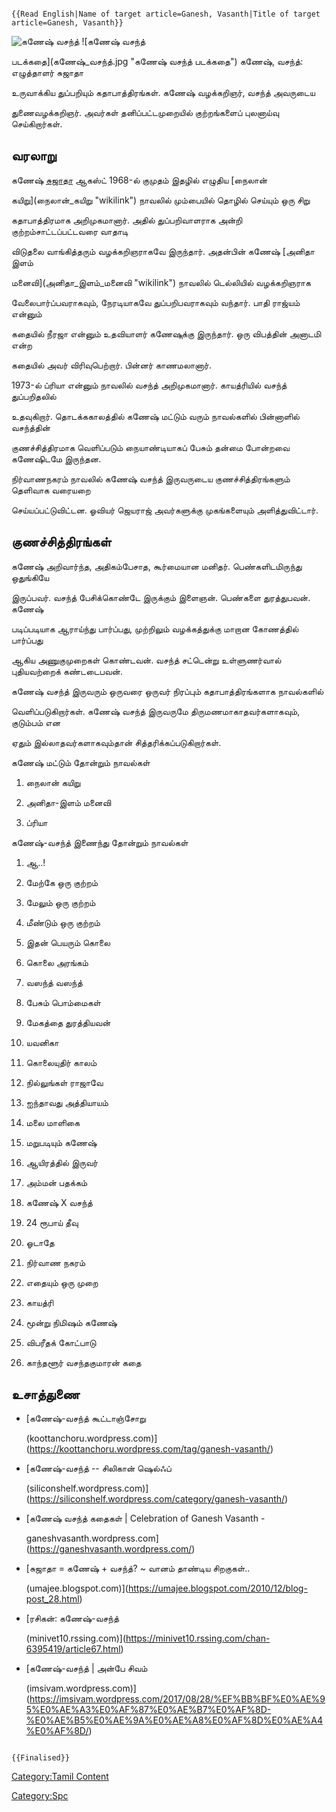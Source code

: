 ```{=mediawiki}
{{Read English|Name of target article=Ganesh, Vasanth|Title of target article=Ganesh, Vasanth}}
```
![கணேஷ் வசந்த்](Ganesh-vasanth.jpg "கணேஷ் வசந்த்") ![கணேஷ் வசந்த்
படக்கதை](கணேஷ்_வசந்த்.jpg "கணேஷ் வசந்த் படக்கதை") கணேஷ், வசந்த்: எழுத்தாளர் சுஜாதா
உருவாக்கிய துப்பறியும் கதாபாத்திரங்கள். கணேஷ் வழக்கறிஞர், வசந்த் அவருடைய
துணைவழக்கறிஞர். அவர்கள் தனிப்பட்டமுறையில் குற்றங்களைப் புலனாய்வு செய்கிறார்கள்.

## வரலாறு

கணேஷ் [சுஜாதா](சுஜாதா "wikilink") ஆகஸ்ட் 1968-ல் குமுதம் இதழில் எழுதிய [நைலான்
கயிறு](நைலான்_கயிறு "wikilink") நாவலில் மும்பையில் தொழில் செய்யும் ஒரு சிறு
கதாபாத்திரமாக அறிமுகமானார். அதில் துப்பறிவாளராக அன்றி குற்றம்சாட்டப்பட்டவரை வாதாடி
விடுதலை வாங்கித்தரும் வழக்கறிஞராகவே இருந்தார். அதன்பின் கணேஷ் [அனிதா இளம்
மனைவி](அனிதா_இளம்_மனைவி "wikilink") நாவலில் டெல்லியில் வழக்கறிஞராக
வேலைபார்ப்பவராகவும், நேரடியாகவே துப்பறிபவராகவும் வந்தார். பாதி ராஜ்யம் என்னும்
கதையில் நீரஜா என்னும் உதவியாளர் கணேஷுக்கு இருந்தார். ஒரு விபத்தின் அனாடமி என்ற
கதையில் அவர் விரிவுபெற்றார். பின்னர் காணமலானார்.

1973-ல் ப்ரியா என்னும் நாவலில் வசந்த் அறிமுகமானார். காயத்ரியில் வசந்த் துப்பறிதலில்
உதவுகிறார். தொடக்ககாலத்தில் கணேஷ் மட்டும் வரும் நாவல்களில் பின்னாளில் வசந்த்தின்
குணச்சித்திரமாக வெளிப்படும் நையாண்டியாகப் பேசும் தன்மை போன்றவை கணேஷிடமே இருந்தன.

நிர்வாணநகரம் நாவலில் கணேஷ் வசந்த் இருவருடைய குணச்சித்திரங்களும் தெளிவாக வரையறை
செய்யப்பட்டுவிட்டன. ஓவியர் ஜெயராஜ் அவர்களுக்கு முகங்களையும் அளித்துவிட்டார்.

## குணச்சித்திரங்கள்

கணேஷ் அறிவார்ந்த, அதிகம்பேசாத, கூர்மையான மனிதர். பெண்களிடமிருந்து ஒதுங்கியே
இருப்பவர். வசந்த் பேசிக்கொண்டே இருக்கும் இளைஞன். பெண்களை துரத்துபவன். கணேஷ்
படிப்படியாக ஆராய்ந்து பார்ப்பது, முற்றிலும் வழக்கத்துக்கு மாறான கோணத்தில் பார்ப்பது
ஆகிய அணுகுமுறைகள் கொண்டவன். வசந்த் சட்டென்று உள்ளுணர்வால் புதியவற்றைக் கண்டடைபவன்.
கணேஷ் வசந்த் இருவரும் ஒருவரை ஒருவர் நிரப்பும் கதாபாத்திரங்களாக நாவல்களில்
வெளிப்படுகிறார்கள். கணேஷ் வசந்த் இருவருமே திருமணமாகாதவர்களாகவும், குடும்பம் என
ஏதும் இல்லாதவர்களாகவும்தான் சித்தரிக்கப்படுகிறார்கள்.

கணேஷ் மட்டும் தோன்றும் நாவல்கள்

1.  நைலான் கயிறு
2.  அனிதா-இளம் மனைவி
3.  ப்ரியா

கணேஷ்-வசந்த் இணைந்து தோன்றும் நாவல்கள்

1.  ஆ..!
2.  மேற்கே ஒரு குற்றம்
3.  மேலும் ஒரு குற்றம்
4.  மீண்டும் ஒரு குற்றம்
5.  இதன் பெயரும் கொலை
6.  கொலை அரங்கம்
7.  வஸந்த் வஸந்த்
8.  பேசும் பொம்மைகள்
9.  மேகத்தை துரத்தியவன்
10. யவனிகா
11. கொலையுதிர் காலம்
12. நில்லுங்கள் ராஜாவே
13. ஐந்தாவது அத்தியாயம்
14. மலை மாளிகை
15. மறுபடியும் கணேஷ்
16. ஆயிரத்தில் இருவர்
17. அம்மன் பதக்கம்
18. கணேஷ் X வசந்த்
19. 24 ரூபாய் தீவு
20. ஓடாதே
21. நிர்வாண நகரம்
22. எதையும் ஒரு முறை
23. காயத்ரி
24. மூன்று நிமிஷம் கணேஷ்
25. விபரீதக் கோட்பாடு
26. காந்தளூர் வசந்தகுமாரன் கதை

## உசாத்துணை

-   [கணேஷ்-வசந்த் கூட்டாஞ்சோறு
    (koottanchoru.wordpress.com)](https://koottanchoru.wordpress.com/tag/ganesh-vasanth/)
-   [கணேஷ்-வசந்த் -- சிலிகான் ஷெல்ஃப்
    (siliconshelf.wordpress.com)](https://siliconshelf.wordpress.com/category/ganesh-vasanth/)
-   [கணேஷ் வசந்த் கதைகள் \| Celebration of Ganesh Vasanth -
    ganeshvasanth.wordpress.com](https://ganeshvasanth.wordpress.com/)
-   [சுஜாதா = கணேஷ் + வசந்த்? \~ வானம் தாண்டிய சிறகுகள்..
    (umajee.blogspot.com)](https://umajee.blogspot.com/2010/12/blog-post_28.html)
-   [ரசிகன்: கணேஷ்-வசந்த்
    (minivet10.rssing.com)](https://minivet10.rssing.com/chan-6395419/article67.html)
-   [﻿கணேஷ்-வசந்த் \| அன்பே சிவம்
    (imsivam.wordpress.com)](https://imsivam.wordpress.com/2017/08/28/%EF%BB%BF%E0%AE%95%E0%AE%A3%E0%AF%87%E0%AE%B7%E0%AF%8D-%E0%AE%B5%E0%AE%9A%E0%AE%A8%E0%AF%8D%E0%AE%A4%E0%AF%8D/)

```{=mediawiki}
{{Finalised}}
```
[Category:Tamil Content](Category:Tamil_Content "wikilink")
[Category:Spc](Category:Spc "wikilink")
